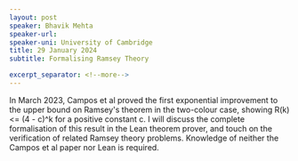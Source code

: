 ```yaml
---
layout: post
speaker: Bhavik Mehta 
speaker-url: 
speaker-uni: University of Cambridge
title: 29 January 2024
subtitle: Formalising Ramsey Theory

excerpt_separator: <!--more-->
---
```

In March 2023, Campos et al proved 
the first exponential improvement to the upper bound on Ramsey's theorem in the two-colour case, showing R(k) <= (4 - c)^k for a positive constant c. I will discuss the complete formalisation of this result in the Lean theorem prover, and touch on the verification of related Ramsey theory problems. Knowledge of neither the Campos et al paper nor Lean is required.


<!--more-->
